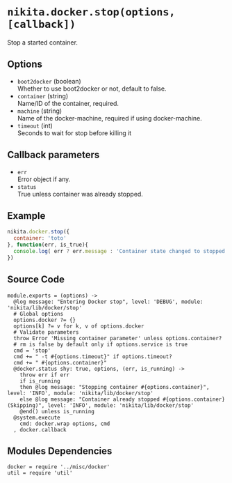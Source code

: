 
# `nikita.docker.stop(options, [callback])`

Stop a started container.

## Options

* `boot2docker` (boolean)   
  Whether to use boot2docker or not, default to false.
* `container` (string)   
  Name/ID of the container, required.
* `machine` (string)   
  Name of the docker-machine, required if using docker-machine.
* `timeout` (int)   
  Seconds to wait for stop before killing it

## Callback parameters

* `err`   
  Error object if any.
* `status`   
  True unless container was already stopped.

## Example

```javascript
nikita.docker.stop({
  container: 'toto'
}, function(err, is_true){
  console.log( err ? err.message : 'Container state changed to stopped: ' + status);
})
```

## Source Code

    module.exports = (options) ->
      @log message: "Entering Docker stop", level: 'DEBUG', module: 'nikita/lib/docker/stop'
      # Global options
      options.docker ?= {}
      options[k] ?= v for k, v of options.docker
      # Validate parameters
      throw Error 'Missing container parameter' unless options.container?
      # rm is false by default only if options.service is true
      cmd = 'stop'
      cmd += " -t #{options.timeout}" if options.timeout?
      cmd += " #{options.container}"
      @docker.status shy: true, options, (err, is_running) ->
        throw err if err
        if is_running
        then @log message: "Stopping container #{options.container}", level: 'INFO', module: 'nikita/lib/docker/stop'
        else @log message: "Container already stopped #{options.container} (Skipping)", level: 'INFO', module: 'nikita/lib/docker/stop'
        @end() unless is_running
      @system.execute
        cmd: docker.wrap options, cmd
      , docker.callback

## Modules Dependencies

    docker = require '../misc/docker'
    util = require 'util'
